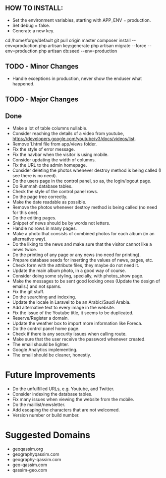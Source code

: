 
## HOW TO INSTALL:

- Set the environment variables, starting with APP_ENV = production.
- Set debug = false.
- Generate a new key.

cd /home/forge/default
git pull origin master
composer install --env=production
php artisan key:generate
php artisan migrate --force --env=production
php artisan db:seed --env=production

## TODO - Minor Changes

- Handle exceptions in production, never show the enduser what happened.

## TODO - Major Changes

## Done

- Make a lot of table columns nullable.
- Consider reaching the details of a video from youtube, https://developers.google.com/youtube/v3/docs/videos/list.
- Remove 1.html file from app/views folder.
- Fix the style of error message.
- Fix the navbar when the visitor is using mobile.
- Consider updating the width of columns.
- Fix the URL to the admin homepage.
- Consider deleting the photos whenever destroy method is being called (I see there is no need).
- Do the users page in the control panel, so as, the login/logout page.
- Do Rummah database tables.
- Check the style of the control panel rows.
- Do the page tree correctly.
- Make the date readable as possible.
- Remove the photos whenever destroy method is being called (no need for this one).
- Do the editing pages.
- Snippet of news should be by words not letters.
- Handle no rows in many pages.
- Make a photo that consists of combined photos for each album (in an alternative way).
- Do the liking to the news and make sure that the visitor cannot like a news twice.
- Do the printing of any page or any news (no need for printing).
- Prepare database seeds for inserting the values of news, pages, etc.
- Check form with the attribute files, they maybe do not need it.
- Update the main album photo, in a good way of course.
- Consider doing some styling, specially, with photos_show page.
- Make the messages to be sent good looking ones (Update the design of emails.) and not spams.
- Fix the git stuff.
- Do the searching and indexing.
- Update the locale in Laravel to be an Arabic/Saudi Arabia.
- Add alternative text to every image in the website.
- Fix the issue of the Youtube title, it seems to be duplicated.
- Reserve/Register a domain.
- Update the weather box to import more information like Foreca.
- Do the control panel home page.
- Check if there is any security issues when calling route.
- Make sure that the user receive the password whenever created.
- The email should be lighter.
- Google Analytics implementing.
- The email should be cleaner, honestly.

# Future Improvements

- Do the unfulfilled URLs, e.g. Youtube, and Twitter.
- Consider indexing the database tables.
- Fix many issues when viewing the website from the mobile.
- Do the maillist/newsletter.
- Add escaping the characters that are not welcomed.
- Version number or build number.

# Suggested Domains
- geoqassim.org
- geographyqassim.com
- geography-qassim.com
- geo-qassim.com
- qassim-geo.com
